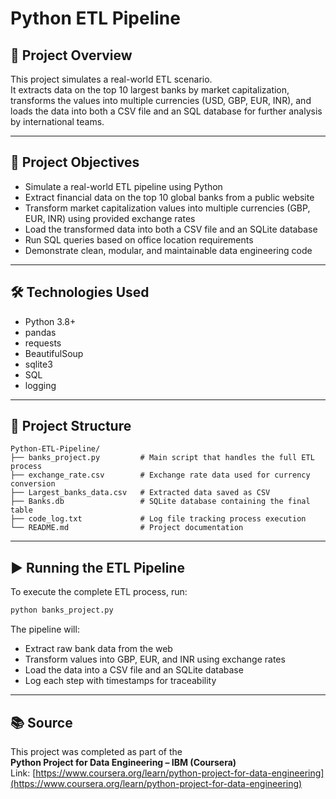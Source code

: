 # Python ETL Pipeline

## 📌 Project Overview
This project simulates a real-world ETL scenario.  
It extracts data on the top 10 largest banks by market capitalization, transforms the values into multiple currencies (USD, GBP, EUR, INR), and loads the data into both a CSV file and an SQL database for further analysis by international teams.

---

## 🎯 Project Objectives
- Simulate a real-world ETL pipeline using Python  
- Extract financial data on the top 10 global banks from a public website  
- Transform market capitalization values into multiple currencies (GBP, EUR, INR) using provided exchange rates  
- Load the transformed data into both a CSV file and an SQLite database  
- Run SQL queries based on office location requirements  
- Demonstrate clean, modular, and maintainable data engineering code  

---

## 🛠️ Technologies Used
- Python 3.8+
- pandas
- requests
- BeautifulSoup
- sqlite3
- SQL
- logging

---

## 📁 Project Structure

```
Python-ETL-Pipeline/
├── banks_project.py         # Main script that handles the full ETL process
├── exchange_rate.csv        # Exchange rate data used for currency conversion
├── Largest_banks_data.csv   # Extracted data saved as CSV
├── Banks.db                 # SQLite database containing the final table
├── code_log.txt             # Log file tracking process execution
└── README.md                # Project documentation
```

---

## ▶️ Running the ETL Pipeline

To execute the complete ETL process, run:

```bash
python banks_project.py
```

The pipeline will:
- Extract raw bank data from the web
- Transform values into GBP, EUR, and INR using exchange rates
- Load the data into a CSV file and an SQLite database
- Log each step with timestamps for traceability

---

## 📚 Source

This project was completed as part of the  
**Python Project for Data Engineering – IBM (Coursera)**  
Link: [https://www.coursera.org/learn/python-project-for-data-engineering](https://www.coursera.org/learn/python-project-for-data-engineering)


```
